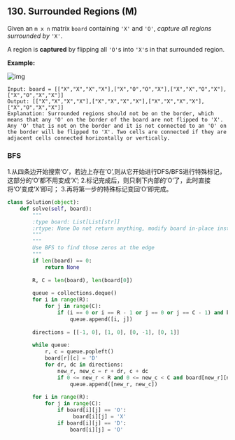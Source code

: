 ## 130. Surrounded Regions (M)

Given an `m x n` matrix `board` containing `'X'` and `'O'`, *capture all regions surrounded by* `'X'`.

A region is **captured** by flipping all `'O'`s into `'X'`s in that surrounded region.

**Example:**

![img](https://assets.leetcode.com/uploads/2021/02/19/xogrid.jpg)

```
Input: board = [["X","X","X","X"],["X","O","O","X"],["X","X","O","X"],["X","O","X","X"]]
Output: [["X","X","X","X"],["X","X","X","X"],["X","X","X","X"],["X","O","X","X"]]
Explanation: Surrounded regions should not be on the border, which means that any 'O' on the border of the board are not flipped to 'X'. Any 'O' that is not on the border and it is not connected to an 'O' on the border will be flipped to 'X'. Two cells are connected if they are adjacent cells connected horizontally or vertically.
```

### BFS

1.从四条边开始搜索‘O’，若边上存在‘O’,则从它开始进行DFS/BFS进行特殊标记，这部分的‘O’都不用变成‘X’;
2.标记完成后，则只剩下内部的‘O’了，此时直接将‘O’变成‘X’即可；
3.再将第一步的特殊标记变回‘O’即完成。

```python
class Solution(object):
    def solve(self, board):
        """
        :type board: List[List[str]]
        :rtype: None Do not return anything, modify board in-place instead.
        """ 
        """
        Use BFS to find those zeros at the edge
        """
        if len(board) == 0:
            return None
         
        R, C = len(board), len(board[0])
        
        queue = collections.deque()
        for i in range(R):
            for j in range(C):
                if (i == 0 or i == R - 1 or j == 0 or j == C - 1) and board[i][j] == 'O':
                    queue.append([i, j])
        
        directions = [[-1, 0], [1, 0], [0, -1], [0, 1]]
        
        while queue:
            r, c = queue.popleft()
            board[r][c] = 'D'
            for dr, dc in directions:
                new_r, new_c = r + dr, c + dc
                if 0 <= new_r < R and 0 <= new_c < C and board[new_r][new_c] == 'O':
                    queue.append([new_r, new_c])
                    
        for i in range(R):
            for j in range(C):
                if board[i][j] == 'O':
                     board[i][j] = 'X'
                if board[i][j] == 'D':
                    board[i][j] = 'O'
```

